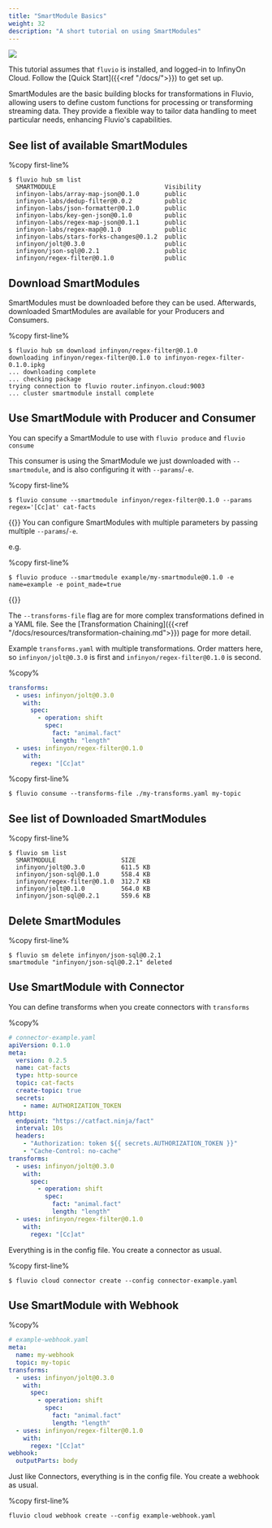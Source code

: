 ```yaml
---
title: "SmartModule Basics"
weight: 32
description: "A short tutorial on using SmartModules"
---
```


<img src="/docs/images/smartmodules/smartmodule-overview.svg">

This tutorial assumes that `fluvio` is installed, and logged-in to InfinyOn Cloud. Follow the [Quick Start]({{<ref "/docs/">}}) to get set up.

SmartModules are the basic building blocks for transformations in Fluvio, allowing users to define custom functions for processing or transforming streaming data. They provide a flexible way to tailor data handling to meet particular needs, enhancing Fluvio's capabilities.

## See list of available SmartModules

%copy first-line%
```shell
$ fluvio hub sm list
  SMARTMODULE                              Visibility 
  infinyon-labs/array-map-json@0.1.0       public     
  infinyon-labs/dedup-filter@0.0.2         public     
  infinyon-labs/json-formatter@0.1.0       public     
  infinyon-labs/key-gen-json@0.1.0         public     
  infinyon-labs/regex-map-json@0.1.1       public     
  infinyon-labs/regex-map@0.1.0            public     
  infinyon-labs/stars-forks-changes@0.1.2  public     
  infinyon/jolt@0.3.0                      public     
  infinyon/json-sql@0.2.1                  public     
  infinyon/regex-filter@0.1.0              public
```

## Download SmartModules

SmartModules must be downloaded before they can be used. Afterwards, downloaded SmartModules are available for your Producers and Consumers. 


%copy first-line%
```shell
$ fluvio hub sm download infinyon/regex-filter@0.1.0
downloading infinyon/regex-filter@0.1.0 to infinyon-regex-filter-0.1.0.ipkg
... downloading complete
... checking package
trying connection to fluvio router.infinyon.cloud:9003
... cluster smartmodule install complete
```

## Use SmartModule with Producer and Consumer

You can specify a SmartModule to use with `fluvio produce` and `fluvio consume`

This consumer is using the SmartModule we just downloaded with `--smartmodule`, and is also configuring it with `--params`/`-e`. 

%copy first-line%
```shell
$ fluvio consume --smartmodule infinyon/regex-filter@0.1.0 --params regex='[Cc]at' cat-facts
```

{{<idea>}}
You can configure SmartModules with multiple parameters by passing multiple `--params`/`-e`.

e.g.

%copy first-line%
```shell
$ fluvio produce --smartmodule example/my-smartmodule@0.1.0 -e name=example -e point_made=true
```
{{</idea>}}

The `--transforms-file` flag are for more complex transformations defined in a YAML file. See the [Transformation Chaining]({{<ref "/docs/resources/transformation-chaining.md">}}) page for more detail.

Example `transforms.yaml` with multiple transformations. Order matters here, so `infinyon/jolt@0.3.0` is first and `infinyon/regex-filter@0.1.0` is second.

%copy%
```yaml
transforms:
  - uses: infinyon/jolt@0.3.0
    with:
      spec:
        - operation: shift
          spec:
            fact: "animal.fact"
            length: "length"
  - uses: infinyon/regex-filter@0.1.0
    with:
      regex: "[Cc]at"
```

%copy first-line%
```shell
$ fluvio consume --transforms-file ./my-transforms.yaml my-topic
```

## See list of Downloaded SmartModules

%copy first-line%
```shell
$ fluvio sm list
  SMARTMODULE                  SIZE     
  infinyon/jolt@0.3.0          611.5 KB 
  infinyon/json-sql@0.1.0      558.4 KB 
  infinyon/regex-filter@0.1.0  312.7 KB 
  infinyon/jolt@0.1.0          564.0 KB 
  infinyon/json-sql@0.2.1      559.6 KB
```

## Delete SmartModules

%copy first-line%
```shell
$ fluvio sm delete infinyon/json-sql@0.2.1 
smartmodule "infinyon/json-sql@0.2.1" deleted
```

## Use SmartModule with Connector

You can define transforms when you create connectors with `transforms`

%copy%
```yaml
# connector-example.yaml
apiVersion: 0.1.0
meta:
  version: 0.2.5
  name: cat-facts
  type: http-source
  topic: cat-facts
  create-topic: true
  secrets:
    - name: AUTHORIZATION_TOKEN
http:
  endpoint: "https://catfact.ninja/fact"
  interval: 10s  
  headers:
    - "Authorization: token ${{ secrets.AUTHORIZATION_TOKEN }}"
    - "Cache-Control: no-cache"
transforms:
  - uses: infinyon/jolt@0.3.0
    with:
      spec:
        - operation: shift
          spec:
            fact: "animal.fact"
            length: "length"
  - uses: infinyon/regex-filter@0.1.0
    with:
      regex: "[Cc]at"
```

Everything is in the config file. You create a connector as usual.

%copy first-line%
```shell
$ fluvio cloud connector create --config connector-example.yaml
```

## Use SmartModule with Webhook

%copy%
```yaml
# example-webhook.yaml
meta:
  name: my-webhook
  topic: my-topic 
transforms:
  - uses: infinyon/jolt@0.3.0
    with:
      spec:
        - operation: shift
          spec:
            fact: "animal.fact"
            length: "length"
  - uses: infinyon/regex-filter@0.1.0
    with:
      regex: "[Cc]at"
webhook:
  outputParts: body
```

Just like Connectors, everything is in the config file. You create a webhook as usual.

%copy first-line%
```shell
fluvio cloud webhook create --config example-webhook.yaml
```
